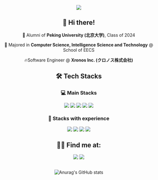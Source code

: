 <div align= "center">
    <img src="https://capsule-render.vercel.app/api?type=waving&color=0:457af7,100:48ea71&height=240&text=Hi,%20I'm%20Percy!&animation=fadeIn&fontColor=ffffff&fontSize=60" />


## 👋 Hi there!

🏫 Alumni of **Peking University (北京大学)**, Class of 2024

🌱 Majored in **Computer Science, Intelligence Science and Technology** @ School of EECS

🔥Software Engineer @ **Xronos Inc. (クロノス株式会社)**

## 🛠️ Tech Stacks

### 💻 Main Stacks

<img src="https://img.shields.io/badge/React-61DAFB?style=flat-square&logo=React&logoColor=black"/> 
<img src="https://img.shields.io/badge/Next.js-000000?style=flat-square&logo=Next.js&logoColor=white"/>
<img src="https://img.shields.io/badge/Javascript-F7DF1E?style=flat-square&logo=Javascript&logoColor=black"/>
<img src="https://img.shields.io/badge/TypeScript-0E39A9?style=flat-square&logo=Typescript&logoColor=white"/>
<img src="https://img.shields.io/badge/Node.js-339933?style=flat-square&logo=node.js&logoColor=white" />

### 💾 Stacks with experience

<img src="https://img.shields.io/badge/Spring Boot-6DB33F?style=flat-square&logo=Spring Boot&logoColor=white"/>
<img src="https://img.shields.io/badge/Java-ED8B00?style=flat-square&logo=openjdk&logoColor=white" />
<img src="https://img.shields.io/badge/C%2B%2B-00599C?style=flat-square&logo=c%2B%2B&logoColor=white" />
<img src="https://img.shields.io/badge/Python-3776AB?style=flat-square&logo=python&logoColor=white" />


## 👨‍💻 Find me at:
<div>
<a href="https://www.linkedin.com/in/joonwoo-jang-7a7249155/"><img src="https://img.shields.io/badge/LinkedIn-0077B5?style=flat-square&logo=linkedin&logoColor=white"/></a>
<a href=https://velog.io/@railgunofpku> <img src="https://img.shields.io/badge/Velog-20C997?style=flat-square&logo=Velog&logoColor=white&link=https://velog.io/@railgunofpku"> </a>
<div/>
<br/>

![Anurag's GitHub stats](https://github-readme-stats.vercel.app/api?username=timingsniper&show_icons=true&theme=tokyonight)

</div>
